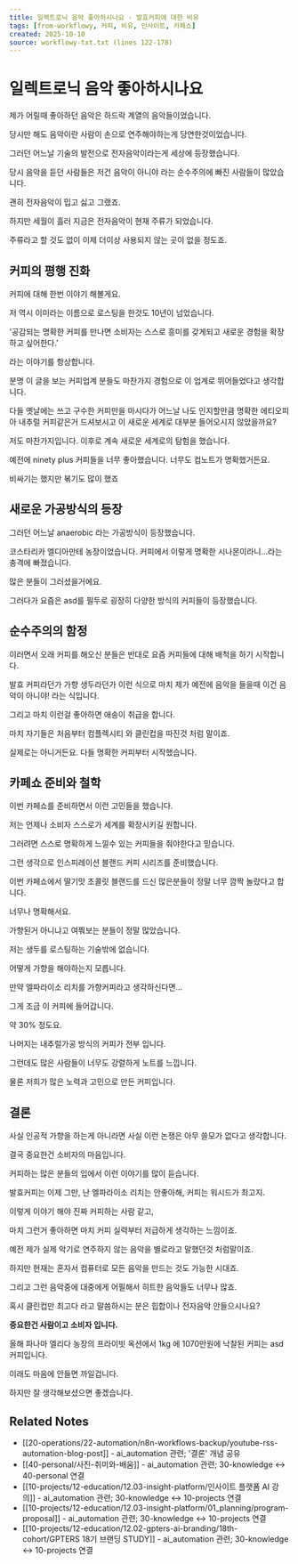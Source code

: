 ```yaml
---
title: 일렉트로닉 음악 좋아하시나요 - 발효커피에 대한 비유
tags: [from-workflowy, 커피, 비유, 인사이트, 카페쇼]
created: 2025-10-10
source: workflowy-txt.txt (lines 122-178)
---
```


# 일렉트로닉 음악 좋아하시나요

제가 어릴때 좋아하던 음악은 하드락 계열의 음악들이었습니다.

당시만 해도 음악이란 사람이 손으로 연주해야하는게 당연한것이었습니다.

그러던 어느날 기술의 발전으로 전자음악이라는게 세상에 등장했습니다.

당시 음악을 듣던 사람들은 저건 음악이 아니야 라는 순수주의에 빠진 사람들이 많았습니다.

괜히 전자음악이 밉고 싫고 그랬죠.

하지만 세월이 흘러 지금은 전자음악이 현재 주류가 되었습니다.

주류라고 할 것도 없이 이제 더이상 사용되지 않는 곳이 없을 정도죠.

## 커피의 평행 진화

커피에 대해 한번 이야기 해볼게요.

저 역시 이미라는 이름으로 로스팅을 한것도 10년이 넘었습니다.

'공감되는 명확한 커피를 만나면 소비자는 스스로 흥미를 갖게되고 새로운 경험을 확장하고 싶어한다.'

라는 이야기를 항상합니다.

분명 이 글을 보는 커피업계 분들도 마찬가지 경험으로 이 업계로 뛰어들었다고 생각합니다.

다들 옛날에는 쓰고 구수한 커피만을 마시다가 어느날 나도 인지할만큼 명확한 에티오피아 내추럴 커피같은거 드셔보시고 이 새로운 세계로 대부분 들어오시지 않았을까요?

저도 마찬가지입니다. 이후로 계속 새로운 세계로의 탐험을 했습니다.

예전에 ninety plus 커피들을 너무 좋아했습니다. 너무도 컵노트가 명확했거든요.

비싸기는 했지만 볶기도 많이 했죠

## 새로운 가공방식의 등장

그러던 어느날 anaerobic 라는 가공방식이 등장했습니다.

코스타리카 엘디아만테 농장이었습니다. 커피에서 이렇게 명확한 시나몬이라니…라는 충격에 빠졌습니다.

많은 분들이 그러셨을거에요.

그러다가 요즘은 asd를 필두로 굉장히 다양한 방식의 커피들이 등장했습니다.

## 순수주의의 함정

이러면서 오래 커피를 해오신 분들은 반대로 요즘 커피들에 대해 배척을 하기 시작합니다.

발효 커피라던가 가향 생두라던가 이런 식으로 마치 제가 예전에 음악을 들을때 이건 음악이 아니야! 라는 식입니다.

그리고 마치 이런걸 좋아하면 애송이 취급을 합니다.

마치 자기들은 처음부터 컴플렉시티 와 클린컵을 따진것 처럼 말이죠.

실제로는 아니거든요. 다들 명확한 커피부터 시작했습니다.

## 카페쇼 준비와 철학

이번 카페쇼를 준비하면서 이런 고민들을 했습니다.

저는 언제나 소비자 스스로가 세계를 확장시키길 원합니다.

그러려면 스스로 명확하게 느낄수 있는 커피들을 줘야한다고 믿습니다.

그런 생각으로 인스피레이션 블랜드 커피 시리즈를 준비했습니다.

이번 카페쇼에서 딸기맛 초콜릿 블랜드를 드신 많은분들이 정말 너무 깜짝 놀랐다고 합니다.

너무나 명확해서요.

가향된거 아니냐고 여쭤보는 분들이 정말 많았습니다.

저는 생두를 로스팅하는 기술밖에 없습니다.

어떻게 가향을 해야하는지 모릅니다.

만약 엘파라이소 리치를 가향커피라고 생각하신다면…

그게 조금 이 커피에 들어갑니다.

약 30% 정도요.

나머지는 내추럴가공 방식의 커피가 전부 입니다.

그런데도 많은 사람들이 너무도 강렬하게 노트를 느낍니다.

물론 저희가 많은 노력과 고민으로 만든 커피입니다.

## 결론

사실 인공적 가향을 하는게 아니라면 사실 이런 논쟁은 아무 쓸모가 없다고 생각합니다.

결국 중요한건 소비자의 마음입니다.

커피하는 많은 분들의 입에서 이런 이야기를 많이 듣습니다.

발효커피는 이제 그만, 난 엘파라이소 리치는 안좋아해, 커피는 워시드가 최고지.

이렇게 이야기 해야 진짜 커피하는 사람 같고,

마치 그런거 좋아하면 마치 커피 실력부터 저급하게 생각하는 느낌이죠.

예전 제가 실제 악기로 연주하지 않는 음악을 별로라고 말했던것 처럼말이죠.

하지만 현재는 혼자서 컴퓨터로 모든 음악을 만드는 것도 가능한 시대죠.

그리고 그런 음악중에 대중에게 어필해서 히트한 음악들도 너무나 많죠.

혹시 클린컵만 최고다 라고 말씀하시는 분은 힙합이나 전자음악 안들으시나요?

**중요한건 사람이고 소비자 입니다.**

올해 파나마 엘리다 농장의 프라이빗 옥션에서 1kg 에 1070만원에 낙찰된 커피는 asd 커피입니다.

이래도 마음에 안들면 까일겁니다.

하지만 잘 생각해보셨으면 좋겠습니다.

## Related Notes

- [[20-operations/22-automation/n8n-workflows-backup/youtube-rss-automation-blog-post]] - ai_automation 관련; '결론' 개념 공유
- [[40-personal/사진-취미와-배움]] - ai_automation 관련; 30-knowledge ↔ 40-personal 연결
- [[10-projects/12-education/12.03-insight-platform/인사이트 플랫폼 AI 강의]] - ai_automation 관련; 30-knowledge ↔ 10-projects 연결
- [[10-projects/12-education/12.03-insight-platform/01_planning/program-proposal]] - ai_automation 관련; 30-knowledge ↔ 10-projects 연결
- [[10-projects/12-education/12.02-gpters-ai-branding/18th-cohort/GPTERS 18기 브랜딩 STUDY]] - ai_automation 관련; 30-knowledge ↔ 10-projects 연결
